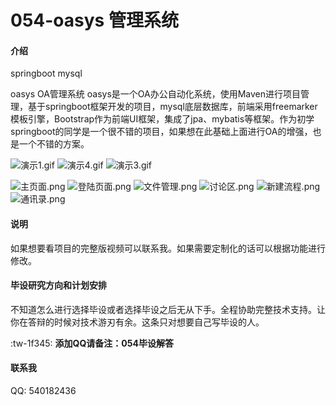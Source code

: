 # 054-oasys 管理系统

#### 介绍
springboot mysql 

oasys OA管理系统
oasys是一个OA办公自动化系统，使用Maven进行项目管理，基于springboot框架开发的项目，mysql底层数据库，前端采用freemarker模板引擎，Bootstrap作为前端UI框架，集成了jpa、mybatis等框架。作为初学springboot的同学是一个很不错的项目，如果想在此基础上面进行OA的增强，也是一个不错的方案。

![演示1.gif](https://images.gitee.com/uploads/images/2019/0927/141250_aeec4d38_1277461.gif)
![演示4.gif](https://i.loli.net/2018/09/26/5bab4565b121e.gif)
![演示3.gif](https://images.gitee.com/uploads/images/2019/0927/141251_4ef0327c_1277461.gif)

![主页面.png](https://images.gitee.com/uploads/images/2019/0927/141250_2286d104_1277461.png)
![登陆页面.png](https://images.gitee.com/uploads/images/2019/0927/141250_f5277aa8_1277461.png)
![文件管理.png](https://images.gitee.com/uploads/images/2019/0927/141250_491ce25d_1277461.png)
![讨论区.png](https://images.gitee.com/uploads/images/2019/0927/141251_d4992cd4_1277461.png)
![新建流程.png](https://images.gitee.com/uploads/images/2019/0927/141251_c7d89853_1277461.png)
![通讯录.png](https://images.gitee.com/uploads/images/2019/0927/141251_bcf9cbda_1277461.png)

#### 说明
如果想要看项目的完整版视频可以联系我。如果需要定制化的话可以根据功能进行修改。

#### 毕设研究方向和计划安排
不知道怎么进行选择毕设或者选择毕设之后无从下手。全程协助完整技术支持。让你在答辩的时候对技术游刃有余。这条只对想要自己写毕设的人。

:tw-1f345: **添加QQ请备注：054毕设解答** 

#### 联系我
QQ: 540182436

